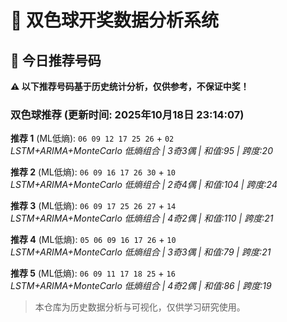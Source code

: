 # 🎯 双色球开奖数据分析系统

<!-- BEGIN:recommendations -->
## 🎯 今日推荐号码

**⚠️ 以下推荐号码基于历史统计分析，仅供参考，不保证中奖！**

### 双色球推荐 (更新时间: 2025年10月18日 23:14:07)

**推荐 1** (ML低熵): `06 09 12 17 25 26` + `02`  
*LSTM+ARIMA+MonteCarlo 低熵组合 | 3奇3偶 | 和值:95 | 跨度:20*

**推荐 2** (ML低熵): `06 09 16 17 26 30` + `10`  
*LSTM+ARIMA+MonteCarlo 低熵组合 | 2奇4偶 | 和值:104 | 跨度:24*

**推荐 3** (ML低熵): `06 09 17 25 26 27` + `14`  
*LSTM+ARIMA+MonteCarlo 低熵组合 | 4奇2偶 | 和值:110 | 跨度:21*

**推荐 4** (ML低熵): `05 06 09 16 17 26` + `10`  
*LSTM+ARIMA+MonteCarlo 低熵组合 | 3奇3偶 | 和值:79 | 跨度:21*

**推荐 5** (ML低熵): `06 09 11 17 18 25` + `16`  
*LSTM+ARIMA+MonteCarlo 低熵组合 | 4奇2偶 | 和值:86 | 跨度:19*

<!-- END:recommendations -->



































































> 本仓库为历史数据分析与可视化，仅供学习研究使用。
